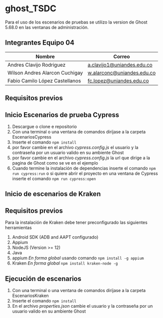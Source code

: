 # ghost_TSDC

Para el uso de los escenarios de pruebas se utilizo la version de Ghost 5.68.0 en las ventanas de administración.

## Integrantes Equipo 04
|Nombre|Correo|
|-|-|
|Andres Clavijo Rodriguez|a.clavijo1@uniandes.edu.co|
|Wilson Andres Alarcon Cuchigay|w.alarconc@uniandes.edu.co|
|Fabio Camilo López Castellanos|fc.lopez@uniandes.edu.co|

## Requisitos previos 


## Inicio Escenarios de prueba Cypress

1. Descargue o clone e repositorio
2. Con una terminal o una ventana de comandos diríjase a la carpeta EscenariosCypress
3. Inserte el comando `npm install`
4. por favor cambie en el archivo *cypress.config.js* el usuario y la contraseña por un usuario valido en su ambiente Ghost
5. por favor cambie en el archivo *cypress.config.js* la url que dirige a la pagina de Ghost como se ve en el ejemplo
6. Cuando termine la instalación de dependencias inserte el comando `npm run cypress:run` o si quiere abrir el proyecto en una ventana de Cypress inserte el comando `npm run cypress:open`

## Inicio de escenarios de Kraken

## Requisitos previos

Para la instalación de Kraken debe tener preconfigurado las siguientes herramientas

1. Android SDK (ADB and AAPT configurado)
2. Appium
3. NodeJS (Version >= 12)
4. Java
5. appium *En forma global* usando comando `npm install -g appium`
6. Kraken *En forma global* `npm install kraken-node -g`

## Ejecución de escenarios

1. Con una terminal o una ventana de comandos diríjase a la carpeta EscenariosKraken
2. Inserte el comando `npm install`
3. En el archivo *properties.json* cambie el usuario y la contraseña por un usuario valido en su ambiente Ghost
